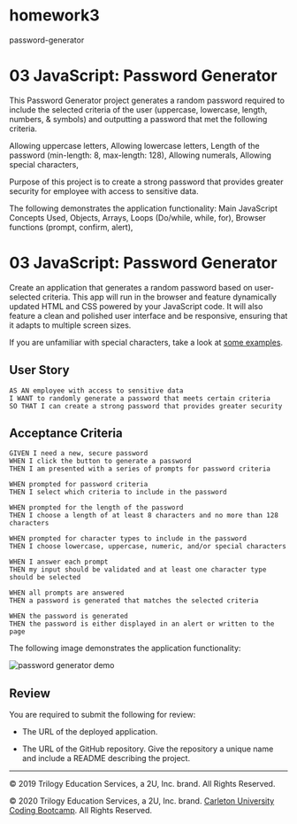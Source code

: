 # homework3
password-generator
# 03 JavaScript: Password Generator


This Password Generator project generates a random password required to include the selected criteria of the user (uppercase, lowercase, length, numbers, & symbols) and outputting a password that met the following criteria.

Allowing uppercase letters, 
Allowing lowercase letters, 
Length of the password (min-length: 8, max-length: 128), 
Allowing numerals, 
Allowing special characters, 


Purpose of this project is to create a strong password that provides greater security for employee with access to sensitive data.

The following demonstrates the application functionality:
Main JavaScript Concepts Used, 
Objects, 
Arrays, 
Loops (Do/while, while, for), 
Browser functions (prompt, confirm, alert), 

# 03 JavaScript: Password Generator

Create an application that generates a random password based on user-selected criteria. This app will run in the browser and feature dynamically updated HTML and CSS powered by your JavaScript code. It will also feature a clean and polished user interface and be responsive, ensuring that it adapts to multiple screen sizes.

If you are unfamiliar with special characters, take a look at [some examples](https://www.owasp.org/index.php/Password_special_characters).

## User Story

```
AS AN employee with access to sensitive data
I WANT to randomly generate a password that meets certain criteria
SO THAT I can create a strong password that provides greater security
```

## Acceptance Criteria

```
GIVEN I need a new, secure password
WHEN I click the button to generate a password
THEN I am presented with a series of prompts for password criteria

WHEN prompted for password criteria
THEN I select which criteria to include in the password

WHEN prompted for the length of the password
THEN I choose a length of at least 8 characters and no more than 128 characters

WHEN prompted for character types to include in the password
THEN I choose lowercase, uppercase, numeric, and/or special characters

WHEN I answer each prompt
THEN my input should be validated and at least one character type should be selected

WHEN all prompts are answered
THEN a password is generated that matches the selected criteria

WHEN the password is generated
THEN the password is either displayed in an alert or written to the page
```

The following image demonstrates the application functionality:

![password generator demo](./Assets/03-javascript-homework-demo.png)

## Review

You are required to submit the following for review:

- The URL of the deployed application.

- The URL of the GitHub repository. Give the repository a unique name and include a README describing the project.

---

© 2019 Trilogy Education Services, a 2U, Inc. brand. All Rights Reserved.


© 2020 Trilogy Education Services, a 2U, Inc. brand. [Carleton University Coding Bootcamp](https://bootcamp.carleton.ca/). All Rights Reserved.
